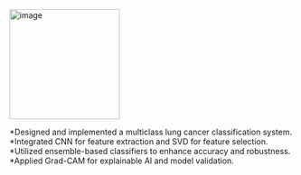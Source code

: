 <img width="195" alt="image" src="https://github.com/user-attachments/assets/0d105a68-50c4-4e1b-918f-4e184491af70">

*Designed and implemented a multiclass lung cancer classification system.
*Integrated CNN for feature extraction and SVD for feature selection.
*Utilized ensemble-based classifiers to enhance accuracy and robustness.
*Applied Grad-CAM for explainable AI and model validation.
